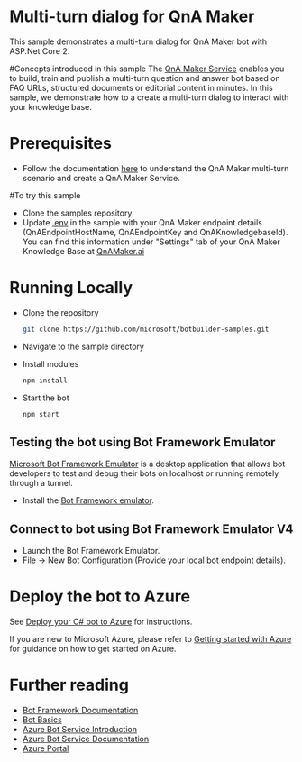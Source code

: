 # Multi-turn dialog for QnA Maker
This sample demonstrates a multi-turn dialog for QnA Maker bot with ASP.Net Core 2.

#Concepts introduced in this sample
The [QnA Maker Service][7] enables you to build, train and publish a multi-turn question and answer bot based on FAQ URLs, structured documents or editorial content in minutes.
In this sample, we demonstrate how to a create a multi-turn dialog to interact with your knowledge base.

# Prerequisites
- Follow the documentation [here](https://aka.ms/qnamakermultiturn) to understand the QnA Maker multi-turn scenario and create a QnA Maker Service.


#To try this sample
- Clone the samples repository
- Update [.env](.env) in the sample with your QnA Maker endpoint details (QnAEndpointHostName, QnAEndpointKey and QnAKnowledgebaseId). You can find this
information under "Settings" tab of your QnA Maker Knowledge Base at [QnAMaker.ai](https://www.qnamaker.ai)

# Running Locally
- Clone the repository
    ```bash
    git clone https://github.com/microsoft/botbuilder-samples.git
    ```
- Navigate to the sample directory
    
- Install modules
    ```bash
    npm install
    ```
- Start the bot
    ```bash
    npm start
    ```

## Testing the bot using Bot Framework Emulator
[Microsoft Bot Framework Emulator][5] is a desktop application that allows bot 
developers to test and debug their bots on localhost or running remotely through a tunnel.
- Install the [Bot Framework emulator][6].

## Connect to bot using Bot Framework Emulator **V4**
- Launch the Bot Framework Emulator.
- File -> New Bot Configuration (Provide your local bot endpoint details).

# Deploy the bot to Azure
See [Deploy your C# bot to Azure][50] for instructions.

If you are new to Microsoft Azure, please refer to [Getting started with Azure][70] for guidance on how to get started on Azure.

# Further reading
* [Bot Framework Documentation][80]
* [Bot Basics][90]
* [Azure Bot Service Introduction][100]
* [Azure Bot Service Documentation][110]
* [Azure Portal][140]

[1]: https://dev.botframework.com
[2]: https://docs.microsoft.com/en-us/visualstudio/releasenotes/vs2017-relnotes
[3]: https://dotnet.microsoft.com/download/dotnet-core/2.1
[4]: https://docs.microsoft.com/en-us/azure/bot-service/bot-service-overview-introduction?view=azure-bot-service-4.0
[5]: https://github.com/microsoft/botframework-emulator
[6]: https://aka.ms/botframeworkemulator
[7]: https://www.qnamaker.ai

[50]: https://docs.microsoft.com/en-us/azure/bot-service/bot-builder-howto-deploy-azure?view=azure-bot-service-4.0
[60]: https://portal.azure.com
[70]: https://azure.microsoft.com/get-started/
[80]: https://docs.botframework.com
[90]: https://docs.microsoft.com/en-us/azure/bot-service/bot-builder-basics?view=azure-bot-service-4.0
[100]: https://docs.microsoft.com/en-us/azure/bot-service/bot-service-overview-introduction?view=azure-bot-service-4.0
[110]: https://docs.microsoft.com/en-us/azure/bot-service/?view=azure-bot-service-4.0
[120]: https://docs.microsoft.com/en-us/cli/azure/?view=azure-cli-latest
[130]: https://github.com/Microsoft/botbuilder-tools/tree/master/packages/MSBot
[140]: https://portal.azure.com
[150]: https://www.luis.ai